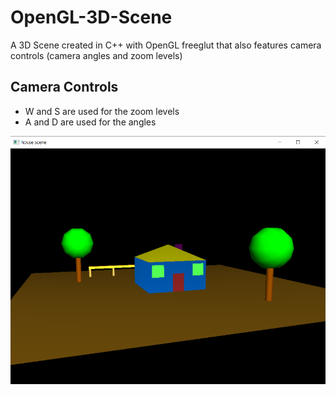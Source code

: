 # OpenGL-3D-Scene

A 3D Scene created in C++ with OpenGL freeglut that also features camera controls (camera angles and zoom levels)

## Camera Controls
- W and S are used for the zoom levels
- A and D are used for the angles

![House](house.png)
